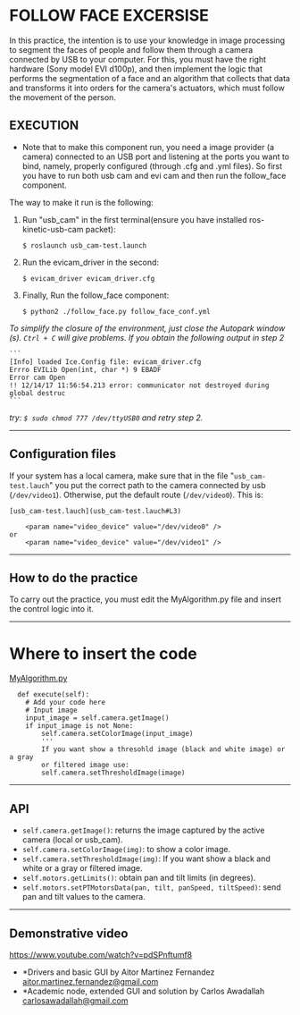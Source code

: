 # FOLLOW FACE EXCERSISE
                        

In this practice, the intention is to use your knowledge in image processing to 
segment the faces of people and follow them through a camera connected by USB to 
your computer. For this, you must have the right hardware (Sony model EVI d100p),
and then implement the logic that performs the segmentation of a face and an 
algorithm that collects that data and transforms it into orders for the camera's 
actuators, which must follow the movement of the person.


## EXECUTION

* Note that to make this component run, you need a image provider (a camera) 
connected to an USB port and listening at the ports you want to bind, namely, 
properly configured (through .cfg and .yml files). So first you have to run both 
usb cam and evi cam and then run the follow_face component.

The way to make it run is the following:

1. Run "usb_cam" in the first terminal(ensure you have installed ros-kinetic-usb-cam packet):

    `$ roslaunch usb_cam-test.launch`

2. Run the evicam_driver in the second:

    `$ evicam_driver evicam_driver.cfg`

3. Finally, Run the follow_face component:

    `$ python2 ./follow_face.py follow_face_conf.yml`

*To simplify the closure of the environment, just close the Autopark window (s). 
  `Ctrl + C` will give problems.*
*If you obtain the following output in step 2*

    ```
    [Info] loaded Ice.Config file: evicam_driver.cfg
    Errro EVILib Open(int, char *) 9 EBADF
    Error cam Open
    !! 12/14/17 11:56:54.213 error: communicator not destroyed during global destruc
    ```
    
*try: `$ sudo chmod 777 /dev/ttyUSB0` and retry step 2.*

------------

## Configuration files

If your system has a local camera, make sure that in the file "`usb_cam-test.lauch`" 
you put the correct path to the camera connected by usb (`/dev/video1`). Otherwise, 
put the default route (`/dev/video0`). This is:

`[usb_cam-test.lauch](usb_cam-test.lauch#L3)`
```
    <param name="video_device" value="/dev/video0" />
or
    <param name="video_device" value="/dev/video1" />
```
------------------

## How to do the practice
To carry out the practice, you must edit the MyAlgorithm.py file and insert 
the control logic into it.

-------------------

# Where to insert the code
[MyAlgorithm.py](MyAlgorithm.py#L65)
```
  def execute(self):
    # Add your code here
    # Input image
    input_image = self.camera.getImage()
    if input_image is not None:
        self.camera.setColorImage(input_image)
        '''
        If you want show a thresohld image (black and white image) or a gray 
        or filtered image use:
        self.camera.setThresholdImage(image)        
```

------------------------

## API
* `self.camera.getImage()`: returns the image captured by the active camera (local or usb_cam).
* `self.camera.setColorImage(img)`: to show a color image.
* `self.camera.setThresholdImage(img)`: If you want show a black and white or a gray or filtered image.
* `self.motors.getLimits()`: obtain pan and tilt limits (in degrees).
* `self.motors.setPTMotorsData(pan, tilt, panSpeed, tiltSpeed)`: send pan and tilt values to the camera.

-----------------------

## Demonstrative video
https://www.youtube.com/watch?v=pdSPnftumf8

* *Drivers and basic GUI by Aitor Martinez Fernandez <aitor.martinez.fernandez@gmail.com>
* *Academic node, extended GUI and solution by Carlos Awadallah <carlosawadallah@gmail.com>



